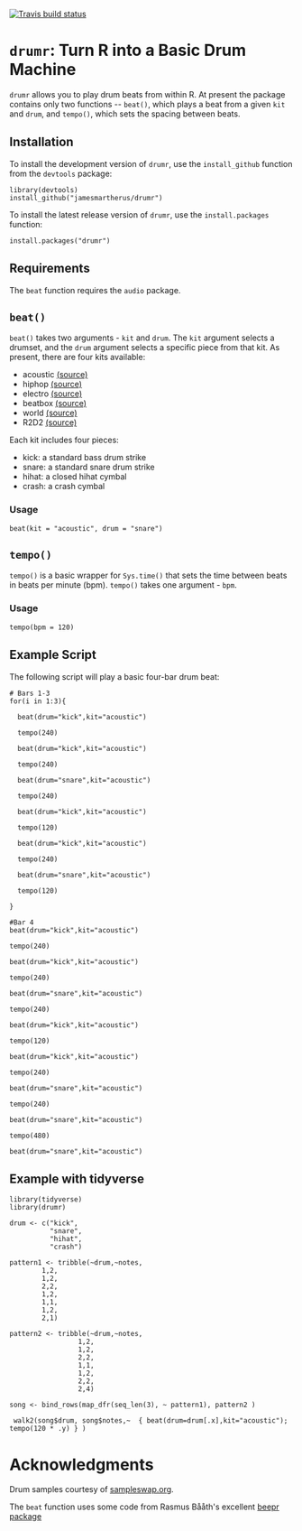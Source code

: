 <!-- badges: start -->
[![Travis build status](https://travis-ci.org/jamesmartherus/drumr.svg?branch=master)](https://travis-ci.org/jamesmartherus/drumr)
<!-- badges: end -->

# `drumr`: Turn R into a Basic Drum Machine

`drumr` allows you to play drum beats from within R. At present the package contains only two functions -- `beat()`, which plays a beat from a given `kit` and `drum`, and `tempo()`, which sets the spacing between beats.

## Installation

To install the development version of `drumr`, use the `install_github` function from the `devtools` package:

```
library(devtools)
install_github("jamesmartherus/drumr")
```

To install the latest release version of `drumr`, use the `install.packages` function:

```
install.packages("drumr")
```

## Requirements

The `beat` function requires the `audio` package.

## `beat()`

`beat()` takes two arguments - `kit` and `drum`. The `kit` argument selects a drumset, and the `drum` argument selects a specific piece from that kit. As present, there are four kits available:

- acoustic [(source)](https://sampleswap.org/filebrowser-new.php?d=DRUMS+%28FULL+KITS%29%2FREAL+LIVE+KITS%2FPearl+Real+Kit%2F)
- hiphop [(source)](https://sampleswap.org/filebrowser-new.php?d=DRUMS+%28FULL+KITS%29%2FSTYLE+KITS+%28Hip+Hop%2C+Etc%29%2FHip+Hop+Specialty+Kit%2F)
- electro [(source)](https://sampleswap.org/filebrowser-new.php?d=DRUMS+%28FULL+KITS%29%2FSTYLE+KITS+%28Hip+Hop%2C+Etc%29%2FPrecise+Electro+Percussion%2F)
- beatbox [(source)](https://sampleswap.org/filebrowser-new.php?d=DRUMS+%28FULL+KITS%29%2FUNUSUAL+KITS+and+FX%2FBeatBox+Male%2F)
- world [(source)](https://sampleswap.org/filebrowser-new.php?d=DRUMS+%28FULL+KITS%29%2FETHNIC+and+WORLD+PERCUSSION%2F)
- R2D2 [(source)](https://sampleswap.org/filebrowser-new.php?d=DRUMS+%28FULL+KITS%29%2FUNUSUAL+KITS+and+FX%2FR2D2+Construction+Kit%2F)

Each kit includes four pieces:

- kick: a standard bass drum strike
- snare: a standard snare drum strike
- hihat: a closed hihat cymbal
- crash: a crash cymbal


### Usage

`beat(kit = "acoustic", drum = "snare")`

## `tempo()`

`tempo()` is a basic wrapper for `Sys.time()` that sets the time between beats in beats per minute (bpm). `tempo()` takes one argument - `bpm`. 

### Usage

`tempo(bpm = 120)`


## Example Script

The following script will play a basic four-bar drum beat: 

```
# Bars 1-3
for(i in 1:3){
  
  beat(drum="kick",kit="acoustic")
  
  tempo(240)
  
  beat(drum="kick",kit="acoustic")
  
  tempo(240)
  
  beat(drum="snare",kit="acoustic")
  
  tempo(240)
  
  beat(drum="kick",kit="acoustic")
  
  tempo(120)
  
  beat(drum="kick",kit="acoustic")
  
  tempo(240)
  
  beat(drum="snare",kit="acoustic")
  
  tempo(120)
  
}

#Bar 4
beat(drum="kick",kit="acoustic")

tempo(240)

beat(drum="kick",kit="acoustic")

tempo(240)

beat(drum="snare",kit="acoustic")

tempo(240)

beat(drum="kick",kit="acoustic")

tempo(120)

beat(drum="kick",kit="acoustic")

tempo(240)

beat(drum="snare",kit="acoustic")

tempo(240)

beat(drum="snare",kit="acoustic")

tempo(480)

beat(drum="snare",kit="acoustic")
```
## Example with tidyverse

```
library(tidyverse)
library(drumr)

drum <- c("kick",
          "snare",
          "hihat",
          "crash")

pattern1 <- tribble(~drum,~notes,
        1,2,
        1,2,
        2,2,
        1,2,
        1,1,
        1,2,
        2,1) 

pattern2 <- tribble(~drum,~notes,
                 1,2,
                 1,2,
                 2,2,
                 1,1,
                 1,2,
                 2,2,
                 2,4) 

song <- bind_rows(map_dfr(seq_len(3), ~ pattern1), pattern2 )

 walk2(song$drum, song$notes,~  { beat(drum=drum[.x],kit="acoustic"); tempo(120 * .y) } )
```

# Acknowledgments

Drum samples courtesy of [sampleswap.org](sampleswap.org). 

The `beat` function uses some code from Rasmus Bååth's excellent [beepr package](https://github.com/rasmusab/beepr)

